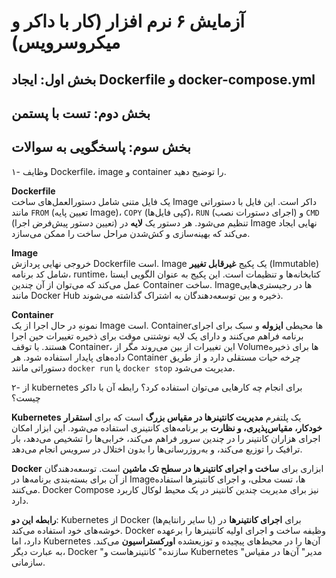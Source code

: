 # آزمایش ۶ نرم افزار (کار با داکر و میکروسرویس)

## بخش اول: ایجاد Dockerfile و docker-compose.yml

## بخش دوم: تست با پستمن

## بخش سوم: پاسخگویی به سوالات
۱- وظایف Dockerfile، image و container را توضیح دهید.

**Dockerfile**  
یک فایل متنی شامل دستورالعمل‌های ساخت Image داکر است. این فایل با دستوراتی مانند `FROM` (تعیین پایه Image)، `COPY` (کپی فایل‌ها)، `RUN` (اجرای دستورات نصب) و `CMD` (تعیین دستور پیش‌فرض اجرا) تنظیم می‌شود. هر دستور یک **لایه** در Image نهایی ایجاد می‌کند که بهینه‌سازی و کش‌شدن مراحل ساخت را ممکن می‌سازد.  

**Image**  
خروجی نهایی پردازش Dockerfile است. Image یک پکیج **غیرقابل تغییر** (Immutable) شامل کد برنامه، runtime، کتابخانه‌ها و تنظیمات است. این پکیج به عنوان الگویی ایستا عمل می‌کند که می‌توان از آن چندین Container ساخت. Imageها در رجیستری‌هایی مانند Docker Hub ذخیره و بین توسعه‌دهندگان به اشتراک گذاشته می‌شوند.  

**Container**  
نمونهِ در حال اجرا از یک Image است. Containerها محیطی **ایزوله** و سبک برای اجرای برنامه فراهم می‌کنند و دارای یک لایه نوشتنی موقت برای ذخیره تغییرات حین اجرا هستند. با توقف Container، این تغییرات از بین می‌روند مگر از Volumeها برای ذخیره داده‌های پایدار استفاده شود. هر Container چرخه حیات مستقلی دارد و از طریق دستوراتی مانند `docker run` یا `docker stop` مدیریت می‌شود.

۲- از kubernetes برای انجام چه کارهایی می‌توان استفاده کرد؟ رابطه آن با داکر چیست؟

**Kubernetes** یک پلتفرم **مدیریت کانتینرها در مقیاس بزرگ** است که برای **استقرار خودکار، مقیاس‌پذیری، و نظارت** بر برنامه‌های کانتینری استفاده می‌شود. این ابزار امکان اجرای هزاران کانتینر را در چندین سرور فراهم می‌کند، خرابی‌ها را تشخیص می‌دهد، بار ترافیک را توزیع می‌کند، و به‌روزرسانی‌ها را بدون اختلال در سرویس انجام می‌دهد.  

**Docker** ابزاری برای **ساخت و اجرای کانتینرها در سطح تک ماشین** است. توسعه‌دهندگان از آن برای بسته‌بندی برنامه‌ها در Imageها، تست محلی، و اجرای کانتینرها استفاده می‌کنند. Docker Compose نیز برای مدیریت چندین کانتینر در یک محیط لوکال کاربرد دارد.  

**رابطه این دو**: Kubernetes از Docker (یا سایر رانتایم‌ها) برای **اجرای کانتینرها** در خوشه‌های خود استفاده می‌کند. Docker وظیفه ساخت و اجرای اولیه کانتینرها را برعهده دارد، اما Kubernetes آن‌ها را در محیط‌های پیچیده و توزیعشده **اورکستراسیون** می‌کند. به عبارت دیگر، Docker "سازنده" کانتینرهاست و Kubernetes "مدیر" آن‌ها در مقیاس سازمانی.
